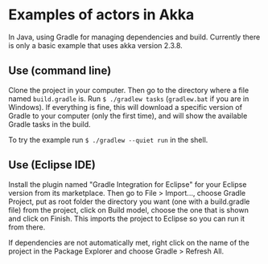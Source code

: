 # Examples of actors in Akka
In Java, using Gradle for managing dependencies and build. Currently there is only a basic example that uses akka version 2.3.8.

## Use (command line)
Clone the project in your computer. Then go to the directory where a file named `build.gradle` is. Run `$ ./gradlew tasks` (`gradlew.bat` if you are in Windows). If everything is fine, this will download a specific version of Gradle to your computer (only the first time), and will show the available Gradle tasks in the build.

To try the example run `$ ./gradlew --quiet run` in the shell. 

## Use (Eclipse IDE)
Install the plugin named "Gradle Integration for Eclipse" for your Eclipse version from its marketplace. Then go to File > Import..., choose Gradle Project, put as root folder the directory you want (one with a build.gradle file) from the project, click on Build model, choose the one that is shown and click on Finish. This imports the project to Eclipse so you can run it from there.

If dependencies are not automatically met, right click on the name of the project in the Package Explorer and choose Gradle > Refresh All.
